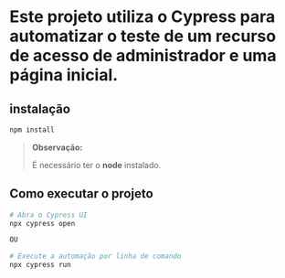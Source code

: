 # Este projeto utiliza o Cypress para automatizar o teste de um recurso de acesso de administrador e uma página inicial.

## instalação
```bash
npm install
```
> **Observação:**
> 
> É necessário ter o **node** instalado.

## Como executar o projeto
```bash
# Abra o Cypress UI
npx cypress open

OU

# Execute a automação por linha de comando
npx cypress run
```
